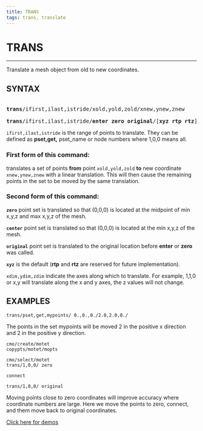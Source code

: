 ```yaml
---
title: TRANS
tags: trans, translate
---
```


# TRANS

---------------------

Translate a mesh object from old to new coordinates.

## SYNTAX
<pre>

<b>trans</b>/ifirst,ilast,istride/xold,yold,zold/xnew,ynew,znew

<b>trans</b>/ifirst,ilast,istride/<b>enter</b> <b>zero</b> <b>original</b>/[<b>xyz</b> <b>rtp</b> <b>rtz</b>]/ [xdim,ydim,zdim]
</pre>


`ifirst,ilast,istride` is the range of points to translate. They can be defined as **pset,get,** pset_name  or node numbers where 1,0,0 means all.


### First form of this command:

translates a set of points **from** point `xold,yold,zold` **to** new coordinate `xnew,ynew,znew` with a linear translation.  This will then cause the remaining points in the set to be moved by the same translation.


### Second form of this command: 


**`zero`**  point set is translated so that (0,0,0) is located at the midpoint of min x,y,z and max x,y,z of the mesh. 


**`center`** point set is translated so that (0,0,0) is located at the min x,y,z of the mesh. 


**`original`**  point set is translated to the original location before **enter** or **zero** was called. 


**`xyz`** is the default (**rtp** and **rtz** are reserved for future implementation). 


`xdim,ydim,zdim` indicate the axes along which to translate. For example, 1,1,0 or x,y will translate along
the x and y axes, the z values will not change.



## EXAMPLES

```
trans/pset,get,mypoints/ 0.,0.,0./2.0,2.0,0./
```
The points in the set mypoints will be moved 2 in the positive x direction and 2 in the positive y direction.

```
cmo/create/motet
copypts/motet/mopts

cmo/select/motet
trans/1,0,0/ zero

connect

trans/1,0,0/ original
```
Moving points close to zero coordinates will improve accuracy where coordinate numbers are large.
Here we move the points to zero, connect, and them move back to original coordinates.



[Click here for demos](../demos/description_trans.md)
